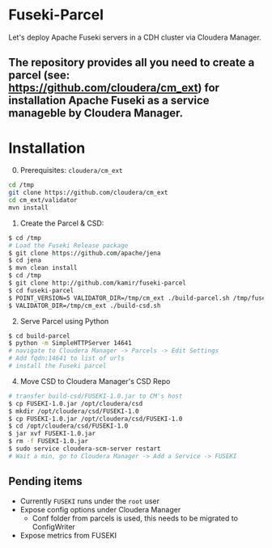 # Fuseki-Parcel
Let's deploy Apache Fuseki servers in a CDH cluster via Cloudera Manager.

The repository provides all you need to create a parcel (see: https://github.com/cloudera/cm_ext) for
installation Apache Fuseki as a service manageble by Cloudera Manager.
---------------

# Installation 
0. Prerequisites: `cloudera/cm_ext`
```sh
cd /tmp
git clone https://github.com/cloudera/cm_ext
cd cm_ext/validator
mvn install
```

1. Create the Parcel & CSD:
```sh
$ cd /tmp
# Load the Fuseki Release package
$ git clone https://github.com/apache/jena
$ cd jena
$ mvn clean install
$ cd /tmp
$ git clone http://github.com/kamir/fuseki-parcel
$ cd fuseki-parcel
$ POINT_VERSION=5 VALIDATOR_DIR=/tmp/cm_ext ./build-parcel.sh /tmp/fuseki-parcel/fuseki-assembly/target/fuseki-*-SNAPSHOT-bin.tar.gz
$ VALIDATOR_DIR=/tmp/cm_ext ./build-csd.sh
```

2. Serve Parcel using Python
```sh
$ cd build-parcel
$ python -m SimpleHTTPServer 14641
# navigate to Cloudera Manager -> Parcels -> Edit Settings
# Add fqdn:14641 to list of urls
# install the Fuseki parcel
```

4. Move CSD to Cloudera Manager's CSD Repo
```sh
# transfer build-csd/FUSEKI-1.0.jar to CM's host
$ cp FUSEKI-1.0.jar /opt/cloudera/csd
$ mkdir /opt/cloudera/csd/FUSEKI-1.0
$ cp FUSEKI-1.0.jar /opt/cloudera/csd/FUSEKI-1.0
$ cd /opt/cloudera/csd/FUSEKI-1.0
$ jar xvf FUSEKI-1.0.jar
$ rm -f FUSEKI-1.0.jar
$ sudo service cloudera-scm-server restart
# Wait a min, go to Cloudera Manager -> Add a Service -> FUSEKI
```

## Pending items
- Currently `FUSEKI` runs under the `root` user
- Expose config options under Cloudera Manager
  - Conf folder from parcels is used, this needs to be migrated to ConfigWriter
- Expose metrics from FUSEKI

